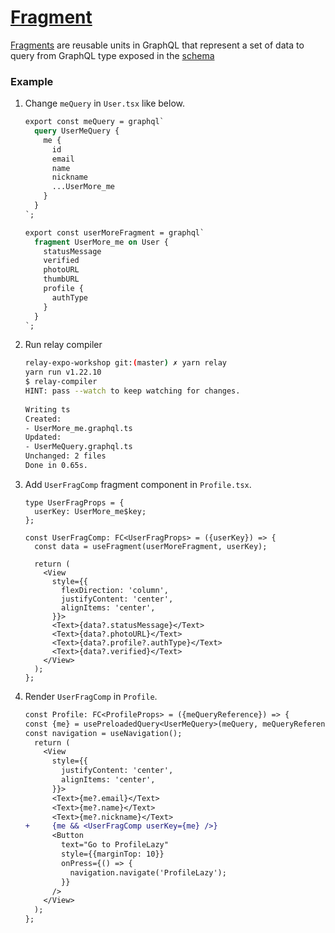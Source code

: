 # [Fragment](https://relay.dev/docs/guided-tour/rendering/fragments)

[Fragments](https://graphql.org/learn/queries/#fragments) are reusable units in GraphQL that represent a set of data to query from GraphQL type exposed in the [schema](https://graphql.org/learn/schema)

### Example

1. Change `meQuery` in `User.tsx` like below.

   ```graphql
   export const meQuery = graphql`
     query UserMeQuery {
       me {
         id
         email
         name
         nickname
         ...UserMore_me
       }
     }
   `;

   export const userMoreFragment = graphql`
     fragment UserMore_me on User {
       statusMessage
       verified
       photoURL
       thumbURL
       profile {
         authType
       }
     }
   `;
   ```

2. Run relay compiler
   ```sh
   relay-expo-workshop git:(master) ✗ yarn relay
   yarn run v1.22.10
   $ relay-compiler
   HINT: pass --watch to keep watching for changes.
 
   Writing ts
   Created:
   - UserMore_me.graphql.ts
   Updated:
   - UserMeQuery.graphql.ts
   Unchanged: 2 files
   Done in 0.65s.
   ```

3. Add `UserFragComp` fragment component in `Profile.tsx`.
   ```tsx
   type UserFragProps = {
     userKey: UserMore_me$key;
   };
 
   const UserFragComp: FC<UserFragProps> = ({userKey}) => {
     const data = useFragment(userMoreFragment, userKey);
 
     return (
       <View
         style={{
           flexDirection: 'column',
           justifyContent: 'center',
           alignItems: 'center',
         }}>
         <Text>{data?.statusMessage}</Text>
         <Text>{data?.photoURL}</Text>
         <Text>{data?.profile?.authType}</Text>
         <Text>{data?.verified}</Text>
       </View>
     );
   };
   ```

4. Render `UserFragComp` in `Profile`.
   ```diff
   const Profile: FC<ProfileProps> = ({meQueryReference}) => {
   const {me} = usePreloadedQuery<UserMeQuery>(meQuery, meQueryReference);
   const navigation = useNavigation();
     return (
       <View
         style={{
           justifyContent: 'center',
           alignItems: 'center',
         }}>
         <Text>{me?.email}</Text>
         <Text>{me?.name}</Text>
         <Text>{me?.nickname}</Text>
   +     {me && <UserFragComp userKey={me} />}
         <Button
           text="Go to ProfileLazy"
           style={{marginTop: 10}}
           onPress={() => {
             navigation.navigate('ProfileLazy');
           }}
         />
       </View>
     );
   };
   ```